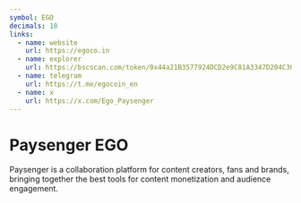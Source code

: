 ```yaml
---
symbol: EGO
decimals: 18
links:
  - name: website
    url: https://egoco.in
  - name: explorer
    url: https://bscscan.com/token/0x44a21B3577924DCD2e9C81A3347D204C36a55466
  - name: telegram
    url: https://t.me/egocoin_en
  - name: x
    url: https://x.com/Ego_Paysenger
---
```


# Paysenger EGO

Paysenger is a collaboration platform for content creators, fans and brands, bringing together the best tools for content monetization and audience engagement.
